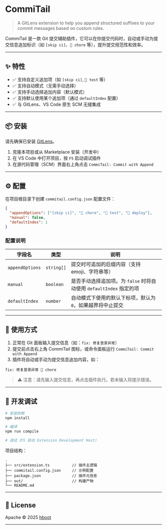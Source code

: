 
# CommiTail

> A GitLens extension to help you append structured suffixes to your commit messages based on custom rules.

CommiTail 是一款 Git 提交辅助插件，它可以在你提交代码时，自动或手动为提交信息追加标识（如 `[skip ci]`、`🔧 chore` 等），提升提交规范性和效率。

---

## ✨ 特性

- ✅ 支持自定义追加项（如 `[skip ci]`, `🧪 test` 等）
- ✅ 支持自动模式（无需手动选择）
- ✅ 支持手动选择追加内容（默认模式）
- ✅ 支持默认使用某个追加项（通过 `defaultIndex` 配置）
- ✅ 与 GitLens、VS Code 原生 SCM 无缝集成

---

## 📦 安装

请先确保已安装 [GitLens](https://marketplace.visualstudio.com/items?itemName=eamodio.gitlens)。

1. 克隆本项目或从 Marketplace 安装（开发中）
2. 在 VS Code 中打开项目，按 `F5` 启动调试插件
3. 在源代码管理（SCM）界面右上角点击 `CommiTail: Commit with Append`

---

## ⚙️ 配置

在项目根目录下创建 `commitail.config.json` 配置文件：

```json
{
  "appendOptions": ["[skip ci]", "🔧 chore", "🧪 test", "🚀 deploy"],
  "manual": false,
  "defaultIndex": 1
}
````

### 配置说明

| 字段名             | 类型         | 说明                                             |
| --------------- | ---------- | ---------------------------------------------- |
| `appendOptions` | `string[]` | 提交时可追加的后缀内容（支持 emoji、字符串等）                     |
| `manual`        | `boolean`  | 是否手动选择追加项。为 `false` 时将自动使用 `defaultIndex` 指定的项 |
| `defaultIndex`  | `number`   | 自动模式下使用的默认下标项，默认为 `0`，如果越界将中止提交                |

---

## 🚀 使用方式

1. 正常在 Git 面板输入提交信息（如：`fix: 修复登录异常`）
2. 提交前点击右上角 CommiTail 图标，或命令面板运行 `CommiTail: Commit with Append`
3. 插件将自动或手动为提交信息追加内容，如：

```
fix: 修复登录异常 🔧 chore
```

> ⚠️ 注意：请先输入提交信息，再点击插件执行。若未输入将提示错误。

---

## 🧪 开发调试

```bash
# 安装依赖
npm install

# 编译
npm run compile

# 调试（F5 启动 Extension Development Host）
```

项目结构：

```
.
├── src/extension.ts          // 插件主逻辑
├── commitail.config.json     // 示例配置
├── package.json              // 插件元信息
├── out/                      // 构建产物
└── README.md
```

---

## 📝 License

Apache © 2025 [hboot](https://github.com/ngd-b)

---
